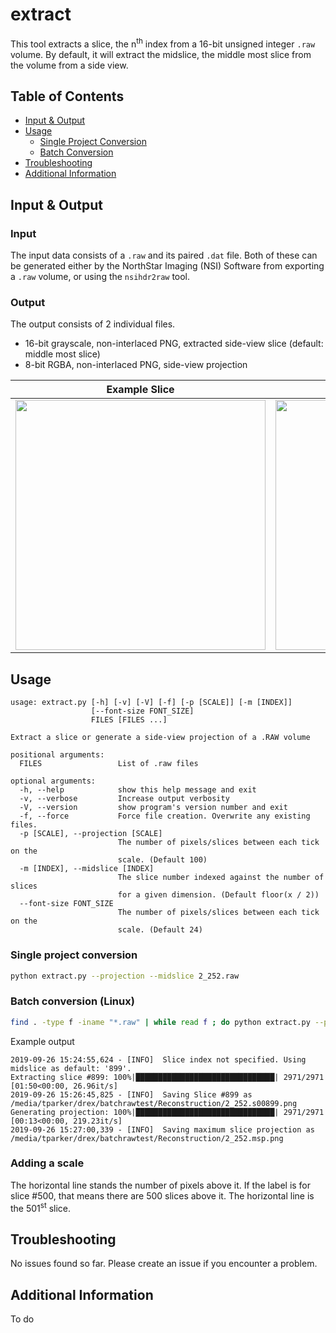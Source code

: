 # extract

This tool extracts a slice, the n<sup>th</sup> index from a 16-bit unsigned
integer `.raw` volume. By default, it will extract the midslice, the middle most
slice from the volume from a side view.

## Table of Contents

- [Input & Output](#input-&-output)
- [Usage](#usage)
  * [Single Project Conversion](#single-project-conversion)
  * [Batch Conversion](#batch-conversion-linux)
- [Troubleshooting](#troubleshooting)
- [Additional Information](#additional-information)

## Input & Output

### Input

The input data consists of a `.raw` and its paired `.dat` file. Both of these
can be generated either by the NorthStar Imaging (NSI) Software from exporting a
`.raw` volume, or using the `nsihdr2raw` tool.

### Output

The output consists of 2 individual files.
- 16-bit grayscale, non-interlaced PNG, extracted side-view slice (default: middle most slice)
- 8-bit RGBA, non-interlaced PNG, side-view projection

|Example Slice|Example Projection|
|-|-|
|<img src="../doc/img/midslice_example.png" width="400">|<img src="../doc/img/side_projection_example.png" width="400">|

## Usage
```
usage: extract.py [-h] [-v] [-V] [-f] [-p [SCALE]] [-m [INDEX]]
                  [--font-size FONT_SIZE]
                  FILES [FILES ...]

Extract a slice or generate a side-view projection of a .RAW volume

positional arguments:
  FILES                 List of .raw files

optional arguments:
  -h, --help            show this help message and exit
  -v, --verbose         Increase output verbosity
  -V, --version         show program's version number and exit
  -f, --force           Force file creation. Overwrite any existing files.
  -p [SCALE], --projection [SCALE]
                        The number of pixels/slices between each tick on the
                        scale. (Default 100)
  -m [INDEX], --midslice [INDEX]
                        The slice number indexed against the number of slices
                        for a given dimension. (Default floor(x / 2))
  --font-size FONT_SIZE
                        The number of pixels/slices between each tick on the
                        scale. (Default 24)
```
### Single project conversion

```bash
python extract.py --projection --midslice 2_252.raw
```

### Batch conversion (Linux)

```bash
find . -type f -iname "*.raw" | while read f ; do python extract.py --projection --midslice "$f" ; done
```

Example output
```
2019-09-26 15:24:55,624 - [INFO]  Slice index not specified. Using midslice as default: '899'.
Extracting slice #899: 100%|███████████████████████████████| 2971/2971 [01:50<00:00, 26.96it/s]
2019-09-26 15:26:45,825 - [INFO]  Saving Slice #899 as /media/tparker/drex/batchrawtest/Reconstruction/2_252.s00899.png
Generating projection: 100%|███████████████████████████████| 2971/2971 [00:13<00:00, 219.23it/s]
2019-09-26 15:27:00,339 - [INFO]  Saving maximum slice projection as /media/tparker/drex/batchrawtest/Reconstruction/2_252.msp.png
```

### Adding a scale

The horizontal line stands the number of pixels above it. If the label
is for slice #500, that means there are 500 slices above it. The horizontal line
is the 501<sup>st</sup> slice.

## Troubleshooting

No issues found so far. Please create an issue if you encounter a problem. 

## Additional Information

To do